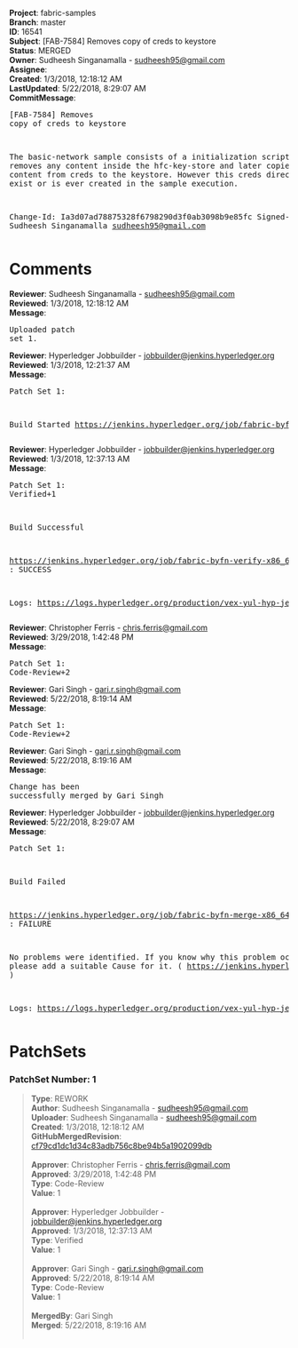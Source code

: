 <strong>Project</strong>: fabric-samples<br><strong>Branch</strong>: master<br><strong>ID</strong>: 16541<br><strong>Subject</strong>: [FAB-7584] Removes copy of creds to keystore<br><strong>Status</strong>: MERGED<br><strong>Owner</strong>: Sudheesh Singanamalla - sudheesh95@gmail.com<br><strong>Assignee</strong>:<br><strong>Created</strong>: 1/3/2018, 12:18:12 AM<br><strong>LastUpdated</strong>: 5/22/2018, 8:29:07 AM<br><strong>CommitMessage</strong>:<br><pre>[FAB-7584] Removes copy of creds to keystore

The basic-network sample consists of a initialization script which
removes any content inside the hfc-key-store and later copies the
content from creds to the keystore. However this creds directory
doesnot exist or is ever created in the sample execution.

Change-Id: Ia3d07ad78875328f6798290d3f0ab3098b9e85fc
Signed-off-by: Sudheesh Singanamalla <sudheesh95@gmail.com>
</pre><h1>Comments</h1><strong>Reviewer</strong>: Sudheesh Singanamalla - sudheesh95@gmail.com<br><strong>Reviewed</strong>: 1/3/2018, 12:18:12 AM<br><strong>Message</strong>: <pre>Uploaded patch set 1.</pre><strong>Reviewer</strong>: Hyperledger Jobbuilder - jobbuilder@jenkins.hyperledger.org<br><strong>Reviewed</strong>: 1/3/2018, 12:21:37 AM<br><strong>Message</strong>: <pre>Patch Set 1:

Build Started https://jenkins.hyperledger.org/job/fabric-byfn-verify-x86_64/175/</pre><strong>Reviewer</strong>: Hyperledger Jobbuilder - jobbuilder@jenkins.hyperledger.org<br><strong>Reviewed</strong>: 1/3/2018, 12:37:13 AM<br><strong>Message</strong>: <pre>Patch Set 1: Verified+1

Build Successful 

https://jenkins.hyperledger.org/job/fabric-byfn-verify-x86_64/175/ : SUCCESS

Logs: https://logs.hyperledger.org/production/vex-yul-hyp-jenkins-3/fabric-byfn-verify-x86_64/175</pre><strong>Reviewer</strong>: Christopher Ferris - chris.ferris@gmail.com<br><strong>Reviewed</strong>: 3/29/2018, 1:42:48 PM<br><strong>Message</strong>: <pre>Patch Set 1: Code-Review+2</pre><strong>Reviewer</strong>: Gari Singh - gari.r.singh@gmail.com<br><strong>Reviewed</strong>: 5/22/2018, 8:19:14 AM<br><strong>Message</strong>: <pre>Patch Set 1: Code-Review+2</pre><strong>Reviewer</strong>: Gari Singh - gari.r.singh@gmail.com<br><strong>Reviewed</strong>: 5/22/2018, 8:19:16 AM<br><strong>Message</strong>: <pre>Change has been successfully merged by Gari Singh</pre><strong>Reviewer</strong>: Hyperledger Jobbuilder - jobbuilder@jenkins.hyperledger.org<br><strong>Reviewed</strong>: 5/22/2018, 8:29:07 AM<br><strong>Message</strong>: <pre>Patch Set 1:

Build Failed 

https://jenkins.hyperledger.org/job/fabric-byfn-merge-x86_64/127/ : FAILURE

No problems were identified. If you know why this problem occurred, please add a suitable Cause for it. ( https://jenkins.hyperledger.org/job/fabric-byfn-merge-x86_64/127/ )

Logs: https://logs.hyperledger.org/production/vex-yul-hyp-jenkins-3/fabric-byfn-merge-x86_64/127</pre><h1>PatchSets</h1><h3>PatchSet Number: 1</h3><blockquote><strong>Type</strong>: REWORK<br><strong>Author</strong>: Sudheesh Singanamalla - sudheesh95@gmail.com<br><strong>Uploader</strong>: Sudheesh Singanamalla - sudheesh95@gmail.com<br><strong>Created</strong>: 1/3/2018, 12:18:12 AM<br><strong>GitHubMergedRevision</strong>: [cf79cd1dc1d34c83adb756c8be94b5a1902099db](https://github.com/hyperledger-gerrit-archive/fabric-samples/commit/cf79cd1dc1d34c83adb756c8be94b5a1902099db)<br><br><strong>Approver</strong>: Christopher Ferris - chris.ferris@gmail.com<br><strong>Approved</strong>: 3/29/2018, 1:42:48 PM<br><strong>Type</strong>: Code-Review<br><strong>Value</strong>: 1<br><br><strong>Approver</strong>: Hyperledger Jobbuilder - jobbuilder@jenkins.hyperledger.org<br><strong>Approved</strong>: 1/3/2018, 12:37:13 AM<br><strong>Type</strong>: Verified<br><strong>Value</strong>: 1<br><br><strong>Approver</strong>: Gari Singh - gari.r.singh@gmail.com<br><strong>Approved</strong>: 5/22/2018, 8:19:14 AM<br><strong>Type</strong>: Code-Review<br><strong>Value</strong>: 1<br><br><strong>MergedBy</strong>: Gari Singh<br><strong>Merged</strong>: 5/22/2018, 8:19:16 AM<br><br></blockquote>